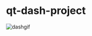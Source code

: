 # qt-dash-project

![dashgif](https://user-images.githubusercontent.com/57187893/141801431-333e0114-f9d0-467a-889c-341627867c7e.gif)

